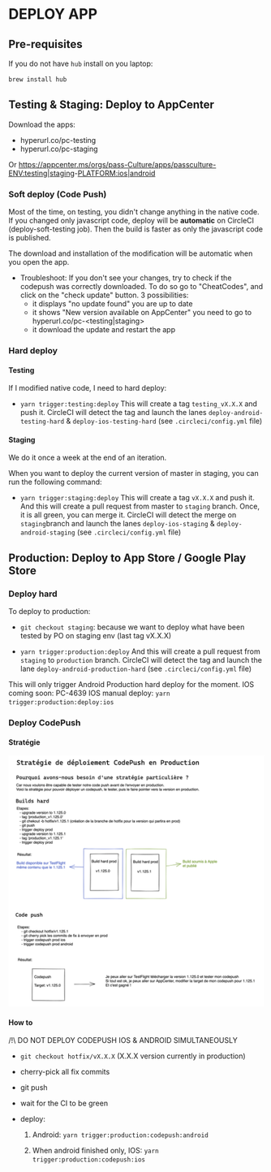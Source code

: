 # DEPLOY APP

## Pre-requisites

If you do not have `hub` install on you laptop:

```bash
brew install hub
```

## Testing & Staging: Deploy to AppCenter

Download the apps:

- hyperurl.co/pc-testing
- hyperurl.co/pc-staging

Or https://appcenter.ms/orgs/pass-Culture/apps/passculture-<ENV:testing|staging>-<PLATFORM:ios|android>

### Soft deploy (Code Push)

Most of the time, on testing, you didn't change anything in the native code. If you changed only javascript code, deploy will be **automatic** on CircleCI (deploy-soft-testing job).
Then the build is faster as only the javascript code is published.

The download and installation of the modification will be automatic when you open the app.

- Troubleshoot:
  If you don't see your changes, try to check if the codepush was correctly downloaded. To do so go to "CheatCodes", and click on the "check update" button.
  3 possibilities:
  - it displays "no update found" you are up to date
  - it shows "New version available on AppCenter" you need to go to hyperurl.co/pc-<testing|staging>
  - it download the update and restart the app

### Hard deploy

#### Testing

If I modified native code, I need to hard deploy:

- `yarn trigger:testing:deploy`
  This will create a tag `testing_vX.X.X` and push it.
  CircleCI will detect the tag and launch the lanes `deploy-android-testing-hard` & `deploy-ios-testing-hard` (see `.circleci/config.yml` file)

#### Staging

We do it once a week at the end of an iteration.

When you want to deploy the current version of master in staging, you can run the following command:

- `yarn trigger:staging:deploy`
  This will create a tag `vX.X.X` and push it.
  And this will create a pull request from master to `staging` branch.
  Once, it is all green, you can merge it.
  CircleCI will detect the merge on `staging`branch and launch the lanes `deploy-ios-staging` & `deploy-android-staging` (see `.circleci/config.yml` file)

## Production: Deploy to App Store / Google Play Store

### Deploy hard

To deploy to production:

- `git checkout staging`: because we want to deploy what have been tested by PO on staging env (last tag vX.X.X)

- `yarn trigger:production:deploy`
  And this will create a pull request from `staging` to `production` branch.
  CircleCI will detect the tag and launch the lane `deploy-android-production-hard` (see `.circleci/config.yml` file)

This will only trigger Android Production hard deploy for the moment.
IOS coming soon: PC-4639
IOS manual deploy: `yarn trigger:production:deploy:ios`

### Deploy CodePush

#### Stratégie

![img](./codepush-strategy.png)

#### How to

/!\ DO NOT DEPLOY CODEPUSH IOS & ANDROID SIMULTANEOUSLY

- `git checkout hotfix/vX.X.X` (X.X.X version currently in production)
- cherry-pick all fix commits
- git push
- wait for the CI to be green
- deploy:

  1. Android: `yarn trigger:production:codepush:android`

  2. When android finished only, IOS: `yarn trigger:production:codepush:ios`
